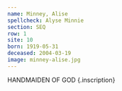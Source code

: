 ```yaml
---
name: Minney, Alise
spellcheck: Alyse Minnie
section: SEQ
row: 1
site: 10
born: 1919-05-31
deceased: 2004-03-19
image: minney-alise.jpg
---
```


HANDMAIDEN OF GOD {.inscription}

